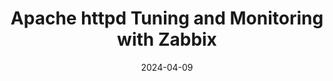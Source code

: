 ---
title: "Apache httpd Tuning and Monitoring with Zabbix"
date: 2024-04-09
tags: [""]
dbiblogtitle: apache-httpd-tuning-and-monitoring-with-zabbix
---
